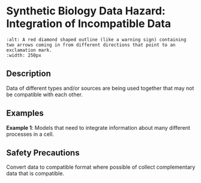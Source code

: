 # Synthetic Biology Data Hazard: Integration of Incompatible Data

```{image} ../images/hazards//incompatible-data.png
:alt: A red diamond shaped outline (like a warning sign) containing two arrows coming in from different directions that point to an exclamation mark.
:width: 250px
```

## Description

Data of different types and/or sources are being used together that may not be compatible with each other.

## Examples

__Example 1__: Models that need to integrate information about many different processes in a cell.

## Safety Precautions

Convert data to compatible format where possible of collect complementary data that is compatible.

